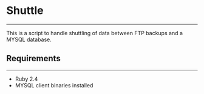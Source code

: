 # Shuttle
---
This is a script to handle shuttling of data between FTP backups and a MYSQL database.

## Requirements
---
- Ruby 2.4
- MYSQL client binaries installed
